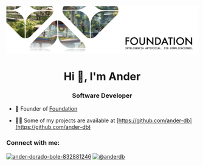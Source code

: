 <img src=".github/cover.png">

<h1 align="center">Hi 👋, I'm Ander</h1>
<h3 align="center">Software Developer</h3>

- 🔭 Founder of [Foundation](https://www.foundation.vision/)


- 👨‍💻 Some of my projects are available at [https://github.com/ander-db](https://github.com/ander-db)


<h3 align="left">Connect with me:</h3>
<p align="left">
<a href="https://www.linkedin.com/in/anderdorado" target="blank"><img align="center" src="https://raw.githubusercontent.com/rahuldkjain/github-profile-readme-generator/master/src/images/icons/Social/linked-in-alt.svg" alt="ander-dorado-bole-832881246" height="30" width="40" /></a>
<a href="https://medium.com/@anderdb" target="blank"><img align="center" src="https://raw.githubusercontent.com/rahuldkjain/github-profile-readme-generator/master/src/images/icons/Social/medium.svg" alt="@anderdb" height="30" width="40" /></a>
</p>
